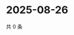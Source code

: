 # 2025-08-26

共 0 条

<!-- BEGIN ZHIHUVIDEO -->
<!-- 最后更新时间 Tue Aug 26 2025 05:10:28 GMT+0800 (China Standard Time) -->

<!-- END ZHIHUVIDEO -->

